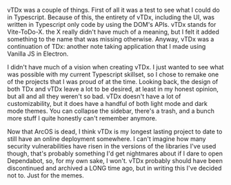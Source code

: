 vTDx was a couple of things. First of all it was a test to see what I could do in Typescript. Because of this, the entirety of vTDx, including the UI, was written in Typescript only code by using the DOM's APIs. vTDx stands for Vite-ToDo-X. the X really didn't have much of a meaning, but I felt it added something to the name that was missing otherwise. Anyway, vTDx was a continuation of TDx: another note taking application that I made using Vanilla JS in Electron.

I didn't have much of a vision when creating vTDx. I just wanted to see what was possible with my current Typescript skillset, so I chose to remake one of the projects that I was proud of at the time. Looking back, the design of both TDx and vTDx leave a lot to be desired, at least in my honest opinion, but all and all they weren't so bad. vTDx doesn't have a lot of customizability, but it does have a handful of both light mode and dark mode themes. You can collapse the sidebar, there's a trash, and a bunch more stuff I quite honestly can't remember anymore.

Now that ArcOS is dead, I think vTDx is my longest lasting project to date to still have an online deployment somewhere. I can't imagine how many security vulnerabilities have risen in the versions of the libraries I've used though, that's probably something I'd get nightmares about if I dare to open Dependabot, so, for my own sake, I won't. vTDx probably should have been discontinued and archived a LONG time ago, but in writing this I've decided not to. Just for the memes.
